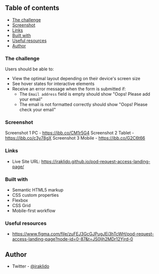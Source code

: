 ## Table of contents

  - [The challenge](#the-challenge)
  - [Screenshot](#screenshot)
  - [Links](#links)
  - [Built with](#built-with)
  - [Useful resources](#useful-resources)
  - [Author](#author)

### The challenge

Users should be able to:

- View the optimal layout depending on their device's screen size
- See hover states for interactive elements
- Receive an error message when the form is submitted if:
  - The `Email address` field is empty should show "Oops! Please add your email"
  - The email is not formatted correctly should show "Oops! Please check your email"

### Screenshot

Screenshot 1 PC - https://ibb.co/CM1r5G4
Screenshot 2 Tablet - https://ibb.co/c3y78gX
Screenshot 3 Mobile - https://ibb.co/G2C6t66

### Links

- Live Site URL: https://iraklido.github.io/pod-request-access-landing-page/

### Built with

- Semantic HTML5 markup
- CSS custom properties
- Flexbox
- CSS Grid
- Mobile-first workflow

### Useful resources

- https://www.figma.com/file/zuFEJ3GcGJPugJEj3hTcWH/pod-request-access-landing-page?node-id=0-87&t=JS0ljh2MDr12Yjrd-0

## Author

- Twitter - [@iraklido](https://www.twitter.com/iraklido)

